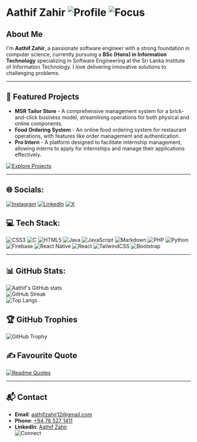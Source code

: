 # Aathif Zahir ![Profile](https://img.shields.io/badge/Software_Engineer-Innovator-blue) ![Focus](https://img.shields.io/badge/IT_Specialization-Software_Engineering-brightgreen)

## About Me
I'm **Aathif Zahir**, a passionate software engineer with a strong foundation in computer science, currently pursuing a **BSc (Hons) in Information Technology** specializing in Software Engineering at the Sri Lanka Institute of Information Technology. I love delivering innovative solutions to challenging problems.

---

## 🚀 Featured Projects
- **MSR Tailor Store** - A comprehensive management system for a brick-and-click business model, streamlining operations for both physical and online components.
- **Food Ordering System** - An online food ordering system for restaurant operations, with features like order management and authentication.
- **Pro Intern** - A platform designed to facilitate internship management, allowing interns to apply for internships and manage their applications effectively.

[![Explore Projects](https://img.shields.io/badge/Explore_More-Projects-orange)](https://github.com/AathifZahir?tab=repositories)

---

## 🌐 Socials:
[![Instagram](https://img.shields.io/badge/Instagram-%23E4405F.svg?logo=Instagram&logoColor=white)](https://instagram.com/aathif.zahir) 
[![LinkedIn](https://img.shields.io/badge/LinkedIn-%230077B5.svg?logo=linkedin&logoColor=white)](https://linkedin.com/in/aathifzahir) 
[![X](https://img.shields.io/badge/X-%23000000.svg?logo=x&logoColor=white)](https://x.com/l4zyl0ad1ng)


## 💻 Tech Stack:
![CSS3](https://img.shields.io/badge/css3-%231572B6.svg?style=for-the-badge&logo=css3&logoColor=white) 
![C](https://img.shields.io/badge/c-%2300599C.svg?style=for-the-badge&logo=c&logoColor=white) 
![HTML5](https://img.shields.io/badge/html5-%23E34F26.svg?style=for-the-badge&logo=html5&logoColor=white) 
![Java](https://img.shields.io/badge/java-%23ED8B00.svg?style=for-the-badge&logo=openjdk&logoColor=white) 
![JavaScript](https://img.shields.io/badge/javascript-%23323330.svg?style=for-the-badge&logo=javascript&logoColor=%23F7DF1E) 
![Markdown](https://img.shields.io/badge/markdown-%23000000.svg?style=for-the-badge&logo=markdown&logoColor=white) 
![PHP](https://img.shields.io/badge/php-%23777BB4.svg?style=for-the-badge&logo=php&logoColor=white) 
![Python](https://img.shields.io/badge/python-3670A0?style=for-the-badge&logo=python&logoColor=ffdd54) 
![Firebase](https://img.shields.io/badge/firebase-%23039BE5.svg?style=for-the-badge&logo=firebase) 
![React Native](https://img.shields.io/badge/react_native-%2320232a.svg?style=for-the-badge&logo=react&logoColor=%2361DAFB) 
![React](https://img.shields.io/badge/react-%2320232a.svg?style=for-the-badge&logo=react&logoColor=%2361DAFB) 
![TailwindCSS](https://img.shields.io/badge/tailwindcss-%2338B2AC.svg?style=for-the-badge&logo=tailwind-css&logoColor=white) 
![Bootstrap](https://img.shields.io/badge/bootstrap-%238511FA.svg?style=for-the-badge&logo=bootstrap&logoColor=white) 

---

## 📊 GitHub Stats:
![Aathif's GitHub stats](https://github-readme-stats.vercel.app/api?username=AathifZahir&theme=dark&hide_border=false&include_all_commits=true&count_private=false)<br/>
![GitHub Streak](https://github-readme-streak-stats.herokuapp.com/?user=AathifZahir&theme=dark&hide_border=false)<br/>
![Top Langs](https://github-readme-stats.vercel.app/api/top-langs/?username=AathifZahir&theme=dark&hide_border=false&include_all_commits=true&count_private=false&layout=compact)

## 🏆 GitHub Trophies
![GitHub Trophy](https://github-profile-trophy.vercel.app/?username=AathifZahir&theme=radical&no-frame=false&no-bg=true&margin-w=4)

## ✍️ Favourite Quote
[![Readme Quotes](https://quotes-github-readme.vercel.app/api?quote=Our%20life%20is%20the%20sum%20of%20our%20choices&author=Albert%20Camus&theme=dark&type=horizontal&border=true)](https://github.com/piyushsuthar/github-readme-quotes)

---

## 📬 Contact
- **Email**: [aathifzahir12@gmail.com](mailto:aathifzahir12@gmail.com)
- **Phone**: [+94 76 527 1411](tel:+94765271411)
- **LinkedIn**: [Aathif Zahir](https://linkedin.com/in/aathifzahir)  
  ![Connect](https://img.shields.io/badge/LinkedIn-Connect-blue?logo=linkedin)

